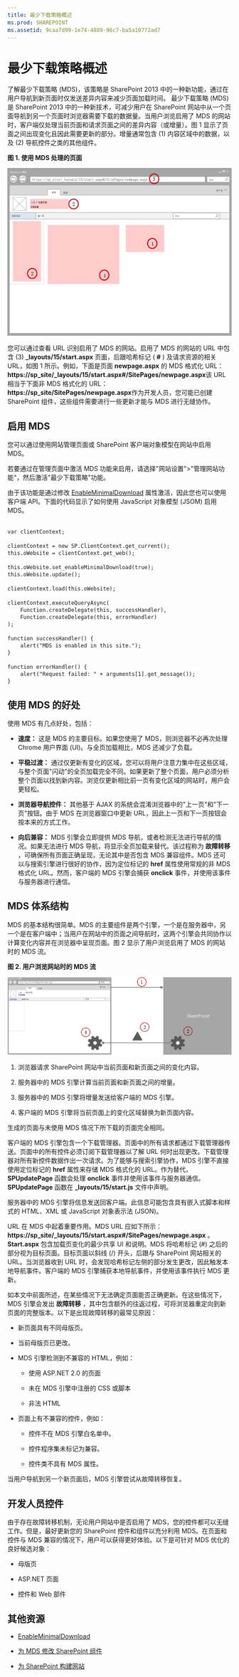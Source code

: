 ```yaml
---
title: 最少下载策略概述
ms.prod: SHAREPOINT
ms.assetid: 9caa7d99-1e74-4889-96c7-ba5a10772ad7
---
```



# 最少下载策略概述
了解最少下载策略 (MDS)，该策略是 SharePoint 2013 中的一种新功能，通过在用户导航到新页面时仅发送差异内容来减少页面加载时间。
最少下载策略 (MDS) 是 SharePoint 2013 中的一种新技术，可减少用户在 SharePoint 网站中从一个页面导航到另一个页面时浏览器需要下载的数据量。当用户浏览启用了 MDS 的网站时，客户端仅处理当前页面和请求页面之间的差异内容（或增量）。图 1 显示了页面之间出现变化且因此需要更新的部分。增量通常包含 (1) 内容区域中的数据，以及 (2) 导航控件之类的其他组件。
  
    
    


**图 1. 使用 MDS 处理的页面**

  
    
    

  
    
    
![使用 MDS 处理的页面](images/MDS_UpdateSections.png)
  
    
    
您可以通过查看 URL 识别启用了 MDS 的网站。启用了 MDS 的网站的 URL 中包含 (3) **_layouts/15/start.aspx** 页面，后跟哈希标记 ( **#** ) 及请求资源的相关 URL，如图 1 所示。例如，下面是页面 **newpage.aspx** 的 MDS 格式化 URL： **https://sp_site/_layouts/15/start.aspx#/SitePages/newpage.aspx**该 URL 相当于下面非 MDS 格式化的 URL： **https://sp_site/SitePages/newpage.aspx**作为开发人员，您可能已创建 SharePoint 组件，这些组件需要进行一些更新才能与 MDS 进行无缝协作。 
## 启用 MDS
<a name="SP15MDSOverview_Enable"> </a>

您可以通过使用网站管理页面或 SharePoint 客户端对象模型在网站中启用 MDS。
  
    
    
若要通过在管理页面中激活 MDS 功能来启用，请选择"网站设置">"管理网站功能"，然后激活"最少下载策略"功能。
  
    
    
由于该功能是通过修改  [EnableMinimalDownload](https://msdn.microsoft.com/library/Microsoft.SharePoint.Client.Web.EnableMinimalDownload.aspx) 属性激活，因此您也可以使用客户端 API。下面的代码显示了如何使用 JavaScript 对象模型 (JSOM) 启用 MDS。
  
    
    



```

var clientContext;

clientContext = new SP.ClientContext.get_current();
this.oWebsite = clientContext.get_web();

this.oWebsite.set_enableMinimalDownload(true);
this.oWebsite.update();

clientContext.load(this.oWebsite);

clientContext.executeQueryAsync(
    Function.createDelegate(this, successHandler),
    Function.createDelegate(this, errorHandler)
);

function successHandler() {
    alert("MDS is enabled in this site.");
}

function errorHandler() {
    alert("Request failed: " + arguments[1].get_message());
}
```


## 使用 MDS 的好处
<a name="SP15MDSOverview_Benefits"> </a>

使用 MDS 有几点好处，包括：
  
    
    

- **速度：** 这是 MDS 的主要目标。如果您使用了 MDS，则浏览器不必再次处理 Chrome 用户界面 (UI)。与全页加载相比，MDS 还减少了负载。
    
  
- **平稳过渡：** 通过仅更新有变化的区域，您可以将用户注意力集中在这些区域，与整个页面"闪动"的全页加载完全不同。如果更新了整个页面，用户必须分析整个页面以找到新内容。浏览仅更新相比前一页有变化区域的网站时，用户会更轻松。
    
  
- **浏览器导航控件：** 其他基于 AJAX 的系统会混淆浏览器中的"上一页"和"下一页"按钮。由于 MDS 在浏览器窗口中更新 URL，因此上一页和下一页按钮会按本来的方式工作。
    
  
- **向后兼容：** MDS 引擎会立即提供 MDS 导航，或者检测无法进行导航的情况。如果无法进行 MDS 导航，将显示全页加载来替代。该过程称为 **故障转移** ，可确保所有页面正确呈现，无论其中是否包含 MDS 兼容组件。MDS 还可以与搜索引擎进行很好的协作，因为定位标记的 **href** 属性使用常规的非 MDS 格式化 URL。然而，客户端的 MDS 引擎会捕获 **onclick** 事件，并使用该事件与服务器进行通信。
    
  

## MDS 体系结构
<a name="SP15MDSOverview_Architecture"> </a>

MDS 的基本结构很简单。MDS 的主要组件是两个引擎，一个是在服务器中，另一个是在客户端中；当用户在网站中的页面之间导航时，这两个引擎会共同协作以计算变化内容并在浏览器中呈现页面。图 2 显示了用户浏览启用了 MDS 的网站时的 MDS 流。
  
    
    

**图 2. 用户浏览网站时的 MDS 流**

  
    
    

  
    
    
![用户浏览网站时的 MDS 流](images/MDS_GeneralFlow.png)
  
    
    

  
    
    

1. 浏览器请求 SharePoint 网站中当前页面和新页面之间的变化内容。
    
  
2. 服务器中的 MDS 引擎计算当前页面和新页面之间的增量。
    
  
3. 服务器中的 MDS 引擎将增量发送给客户端的 MDS 引擎。
    
  
4. 客户端的 MDS 引擎将当前页面上的变化区域替换为新页面内容。
    
  
生成的页面与未使用 MDS 情况下所下载的页面完全相同。
  
    
    
客户端的 MDS 引擎包含一个下载管理器。页面中的所有请求都通过下载管理器传送。页面中的所有控件必须订阅下载管理器以了解 URL 何时出现更改。下载管理器对所有新控件数据作出一次请求。为了能够与搜索引擎协作，MDS 引擎不直接使用定位标记的 **href** 属性来存储 MDS 格式化的 URL。作为替代， **SPUpdatePage** 函数会处理 **onclick** 事件并使用该事件与服务器通信。 **SPUpdatePage** 函数在 **_layouts/15/start.js** 文件中声明。
  
    
    
服务器中的 MDS 引擎将信息发送回客户端。此信息可能包含具有嵌入式脚本和样式的 HTML、XML 或 JavaScript 对象表示法 (JSON)。
  
    
    
URL 在 MDS 中起着重要作用。MDS URL 应如下所示： **https://sp_site/_layouts/15/start.aspx#/SitePages/newpage.aspx** 。 **Start.aspx** 包含加载页变化的最少共享 UI 和说明。MDS 将哈希标记 (#) 之后的部分视为目标页面。目标页面以斜线 (/) 开头，后跟与 SharePoint 网站相关的 URL。当浏览器收到 URL 时，会发现哈希标记左侧的部分发生更改，因此触发本地导航事件。客户端的 MDS 引擎捕获本地导航事件，并使用该事件执行 MDS 更新。
  
    
    
如本文中前面所述，在某些情况下无法确定页面能否正确更新。在这些情况下，MDS 引擎会发出 **故障转移** ，其中包含额外的往返过程，可将浏览器重定向到新页面的完整版本。以下是出现故障转移的最常见原因：
  
    
    

- 新页面具有不同母版页。
    
  
- 当前母版页已更改。
    
  
- MDS 引擎检测到不兼容的 HTML，例如：
    
  - 使用 ASP.NET 2.0 的页面
    
  
  - 未在 MDS 引擎中注册的 CSS 或脚本
    
  
  - 非法 HTML
    
  
- 页面上有不兼容的控件，例如：
    
  - 控件不在 MDS 引擎白名单中。
    
  
  - 控件程序集未标记为兼容。
    
  
  - 控件类不具有 MDS 属性。
    
  
当用户导航到另一个新页面后，MDS 引擎尝试从故障转移恢复。
  
    
    

## 开发人员控件
<a name="SP15MDSOverview_DevControls"> </a>

由于存在故障转移机制，无论用户网站中是否启用了 MDS，您的控件都可以无缝工作。但是，最好更新您的 SharePoint 控件和组件以充分利用 MDS。在页面和控件与 MDS 兼容的情况下，用户可以获得更好体验。以下是可针对 MDS 优化的良好候选对象：
  
    
    

- 母版页
    
  
- ASP.NET 页面
    
  
- 控件和 Web 部件
    
  

## 其他资源
<a name="bk_addresources"> </a>


-  [EnableMinimalDownload](https://msdn.microsoft.com/library/Microsoft.SharePoint.Client.Web.EnableMinimalDownload.aspx)
    
  
-  [为 MDS 修改 SharePoint 组件](modify-sharepoint-components-for-mds.md)
    
  
-  [为 SharePoint 构建网站](build-sites-for-sharepoint.md)
    
  

